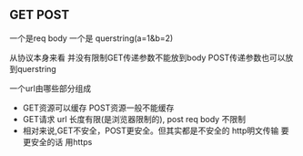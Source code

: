 ## GET POST
一个是req body 一个是 querstring(a=1&b=2)

从协议本身来看 并没有限制GET传递参数不能放到body
POST传递参数也可以放到querstring

一个url由哪些部分组成

- GET资源可以缓存 POST资源一般不能缓存
- GET请求 url 长度有限(是浏览器限制的), post req body 不限制
- 相对来说,GET不安全，POST更安全。但其实都是不安全的 http明文传输 要更安全的话 用https